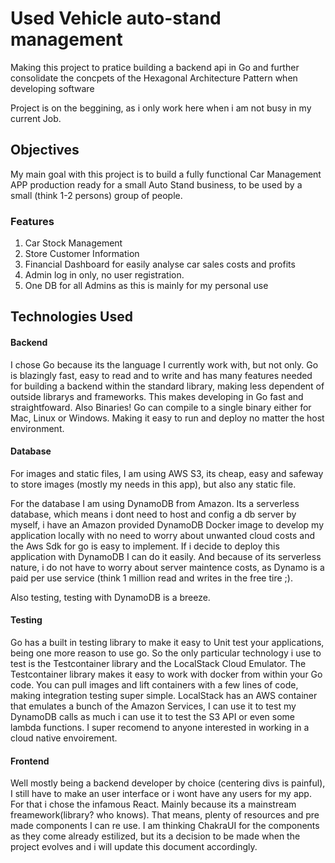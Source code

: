 # Used Vehicle auto-stand management #
Making this project to pratice building a backend api in Go and further consolidate the concpets of the Hexagonal Architecture Pattern when developing software

Project is on the beggining, as i only work here when i am not busy in my current Job. 

## Objectives ##

My main goal with this project is to build a fully functional Car Management APP  production ready for a small Auto Stand business, to be used by a small (think 1-2 persons) group of people. 

### Features ###
1. Car Stock Management
2. Store Customer Information
3. Financial Dashboard for easily analyse car sales costs and profits
4. Admin log in only, no user registration.
5. One DB for all Admins as this is mainly for my personal use


## Technologies Used ## 

#### Backend ####
I chose Go because its the language I currently work with, but not only. Go is blazingly fast, easy to read and to write and has many features needed for building a backend within the standard library, making less dependent of outside librarys and frameworks. This makes developing in Go fast and straightfoward. Also Binaries! Go can compile to a single binary either for Mac, Linux or Windows. Making it easy to run and deploy no matter the host environment. 

#### Database ####
For images and static files, I am using AWS S3, its cheap, easy and safeway to store images (mostly my needs in this app), but also any static file. 

For the database I am using DynamoDB from Amazon. Its a serverless database, which means i dont need to host and config a db server by myself, i have an Amazon provided DynamoDB Docker image to develop my application locally with no need to worry about unwanted cloud costs and the Aws Sdk for go is easy to implement. If i decide to deploy this application with DynamoDB I can do it easily. And because of its serverless nature, i do not have to worry about server maintence costs, as Dynamo is a paid per use service (think 1 million read and writes in the free tire ;).

Also testing, testing with DynamoDB is a breeze.

#### Testing ####
Go has a built in testing library to make it easy to Unit test your applications, being one more reason to use go. So the only particular technology i use to test is the Testcontainer library and the LocalStack Cloud Emulator. 
The Testcontainer library makes it easy to work with docker from within your Go code. You can pull images and lift containers with a few lines of code, making integration testing super simple. LocalStack has an AWS container that emulates a bunch of the Amazon Services, I can use it to test my DynamoDB calls as much i can use it to test the S3 API or even some lambda functions. I super recomend to anyone interested in working in a cloud native envoirement. 

#### Frontend ####
Well mostly being a backend developer by choice (centering divs is painful), I still have to make an user interface or i wont have any users for my app. For that i chose the infamous React. Mainly because its a mainstream freamework(library? who knows). That means, plenty of resources and pre made components I can re use. I am thinking ChakraUI for the components as they come already estilized, but its a decision to be made when the project evolves and i will update this document accordingly. 




